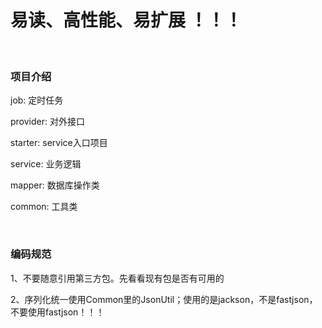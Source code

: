 # 易读、高性能、易扩展 ！！！
<br />

### 项目介绍
job: 定时任务

provider: 对外接口

starter: service入口项目

service: 业务逻辑

mapper: 数据库操作类

common: 工具类

<br />

### 编码规范

1、不要随意引用第三方包。先看看现有包是否有可用的

2、序列化统一使用Common里的JsonUtil；使用的是jackson，不是fastjson，不要使用fastjson！！！


